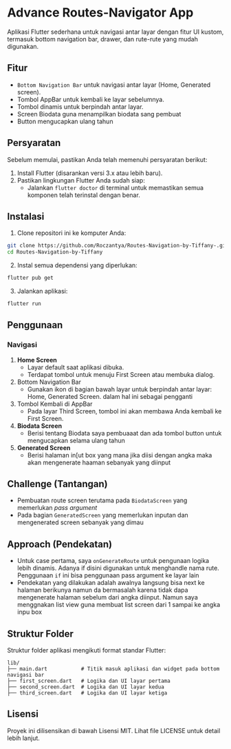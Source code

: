 # Advance Routes-Navigator App
  Aplikasi Flutter sederhana untuk navigasi antar layar dengan fitur UI kustom, termasuk bottom navigation bar, drawer, dan rute-rute yang mudah digunakan.

## Fitur
- `Bottom Navigation Bar` untuk navigasi antar layar (Home, Generated screen).
- Tombol AppBar untuk kembali ke layar sebelumnya.
- Tombol dinamis untuk berpindah antar layar.
- Screen Biodata guna menampilkan biodata sang pembuat
- Button mengucapkan ulang tahun 
  
## Persyaratan
Sebelum memulai, pastikan Anda telah memenuhi persyaratan berikut:
  1. Install Flutter (disarankan versi 3.x atau lebih baru).
  2. Pastikan lingkungan Flutter Anda sudah siap:
     - Jalankan `flutter doctor` di terminal untuk memastikan semua komponen telah terinstal dengan benar.

## Instalasi
1. Clone repositori ini ke komputer Anda:
  ```bash
  git clone https://github.com/Roczantya/Routes-Navigation-by-Tiffany-.git
  cd Routes-Navigation-by-Tiffany
  ```
2. Instal semua dependensi yang diperlukan:
  ```bash
  flutter pub get
  ```
3. Jalankan aplikasi:
  ```bash
  flutter run
  ```

## Penggunaan
  ### Navigasi
  1. __Home Screen__
     - Layar default saat aplikasi dibuka.
     - Terdapat tombol untuk menuju First Screen atau membuka dialog.
  2. Bottom Navigation Bar
     - Gunakan ikon di bagian bawah layar untuk berpindah antar layar: Home, Generated Screen. dalam hal ini sebagai pengganti 
  3. Tombol Kembali di AppBar
     - Pada layar Third Screen, tombol ini akan membawa Anda kembali ke First Screen.
  4. __Biodata Screen__
     - Berisi tentang Biodata saya pembuaaat dan ada tombol button untuk mengucapkan selama ulang tahun
  5. __Generated Screen__
      - Berisi halaman in[ut box yang mana jika diisi dengan angka maka akan mengenerate haaman sebanyak yang diinput
     
## Challenge (Tantangan)
  - Pembuatan route screen terutama pada `BiodataScreen` yang memerlukan *pass argument*
  - Pada bagian `GeneratedScreen` yang memerlukan inputan dan mengenerated screen sebanyak yang dimau

## Approach (Pendekatan)
  - Untuk case pertama, saya `onGenerateRoute` untuk pengunaan logika lebih dinamis. Adanya if disini digunakan untuk menghandle nama rute. Penggunaan `if` ini bisa penggunaan pass argument ke layar lain
  - Pendekatan yang dilakukan adalah awalnya langsung bisa next ke halaman berikunya namun da bermasalah karena tidak dapa mengenerate halaman sebelum dari angka diinput. Namun saya menggnakan list view guna membuat list screen dari 1 sampai ke angka inpu box

## Struktur Folder
  Struktur folder aplikasi mengikuti format standar Flutter:

```plaintext
lib/
├── main.dart           # Titik masuk aplikasi dan widget pada bottom navigasi bar
├── first_screen.dart   # Logika dan UI layar pertama
├── second_screen.dart  # Logika dan UI layar kedua
├── third_screen.dart   # Logika dan UI layar ketiga
```

## Lisensi
  Proyek ini dilisensikan di bawah Lisensi MIT. Lihat file LICENSE untuk detail lebih lanjut.
